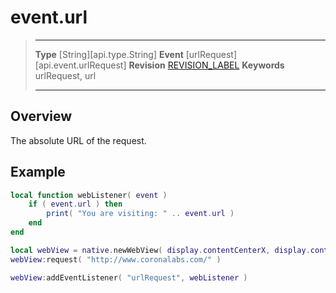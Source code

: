 
# event.url

> --------------------- ------------------------------------------------------------------------------------------
> __Type__              [String][api.type.String]
> __Event__             [urlRequest][api.event.urlRequest]
> __Revision__          [REVISION_LABEL](REVISION_URL)
> __Keywords__          urlRequest, url
> --------------------- ------------------------------------------------------------------------------------------

## Overview

The absolute URL of the request.

## Example
 
``````lua
local function webListener( event )
    if ( event.url ) then
        print( "You are visiting: " .. event.url )
    end
end

local webView = native.newWebView( display.contentCenterX, display.contentCenterY, 320, 480 )
webView:request( "http://www.coronalabs.com/" )

webView:addEventListener( "urlRequest", webListener )
``````
